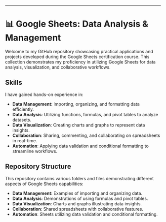 
---

# 📊 Google Sheets: Data Analysis & Management

Welcome to my GitHub repository showcasing practical applications and projects developed during the Google Sheets certification course. This collection demonstrates my proficiency in utilizing Google Sheets for data analysis, visualization, and collaborative workflows.

##  Skills 

I have gained hands-on experience in:

- **Data Management**: Importing, organizing, and formatting data efficiently.
- **Data Analysis**: Utilizing functions, formulas, and pivot tables to analyze datasets.
- **Data Visualization**: Creating charts and graphs to represent data insights.
- **Collaboration**: Sharing, commenting, and collaborating on spreadsheets in real-time.
- **Automation**: Applying data validation and conditional formatting to streamline workflows. 

## Repository Structure

This repository contains various folders and files demonstrating different aspects of Google Sheets capabilities:

- **Data Management**: Examples of importing and organizing data.
- **Data Analysis**: Demonstrations of using formulas and pivot tables.
- **Data Visualization**: Charts and graphs illustrating data insights.
- **Collaboration**: Shared spreadsheets with collaborative features.
- **Automation**: Sheets utilizing data validation and conditional formatting.

